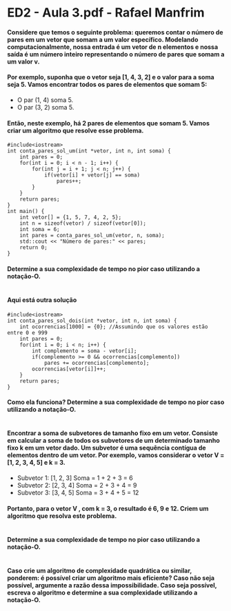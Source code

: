 # ED2 - Aula 3.pdf - Rafael Manfrim

#### Considere que temos o seguinte problema: queremos contar o número de pares em um vetor que somam a um valor específico. Modelando computacionalmente, nossa entrada é um vetor de n elementos e nossa saída é um número inteiro representando o número de pares que somam a um valor v.
#### Por exemplo, suponha que o vetor seja [1, 4, 3, 2] e o valor para a soma seja 5. Vamos encontrar todos os pares de elementos que somam 5:
- O par (1, 4) soma 5.
- O par (3, 2) soma 5.
#### Então, neste exemplo, há 2 pares de elementos que somam 5. Vamos criar um algoritmo que resolve esse problema.
```
#include<iostream>
int conta_pares_sol_um(int *vetor, int n, int soma) {
    int pares = 0;
    for(int i = 0; i < n - 1; i++) {
        for(int j = i + 1; j < n; j++) {
            if(vetor[i] + vetor[j] == soma)
                pares++;
        }
    }
    return pares;
}
int main() {
    int vetor[] = {1, 5, 7, 4, 2, 5};
    int n = sizeof(vetor) / sizeof(vetor[0]);
    int soma = 6;
    int pares = conta_pares_sol_um(vetor, n, soma);
    std::cout << "Número de pares:" << pares;
    return 0;
}
```

#### Determine a sua complexidade de tempo no pior caso utilizando a notação-O.

```

```

#### Aqui está outra solução

```
#include<iostream>
int conta_pares_sol_dois(int *vetor, int n, int soma) {
    int ocorrencias[1000] = {0}; //Assumindo que os valores estão entre 0 e 999
    int pares = 0;
    for(int i = 0; i < n; i++) {
        int complemento = soma - vetor[i];
        if(complemento >= 0 && ocorrencias[complemento])
            pares += ocorrencias[complemento];
        ocorrencias[vetor[i]]++;
    }
    return pares;
}
```

#### Como ela funciona? Determine a sua complexidade de tempo no pior caso utilizando a notação-O.

```

```

#### Encontrar a soma de subvetores de tamanho fixo em um vetor. Consiste em calcular a soma de todos os subvetores de um determinado tamanho fixo k em um vetor dado. Um subvetor é uma sequência contígua de elementos dentro de um vetor. Por exemplo, vamos considerar o vetor V = [1, 2, 3, 4, 5] e k = 3.
- Subvetor 1: [1, 2, 3] Soma = 1 + 2 + 3 = 6
- Subvetor 2: [2, 3, 4] Soma = 2 + 3 + 4 = 9
- Subvetor 3: [3, 4, 5] Soma = 3 + 4 + 5 = 12
#### Portanto, para o vetor V , com k = 3, o resultado é 6, 9 e 12. Criem um algoritmo que resolva este problema.

```c++

```

#### Determine a sua complexidade de tempo no pior caso utilizando a notação-O.

```

```

#### Caso crie um algoritmo de complexidade quadrática ou similar, ponderem: é possível criar um algoritmo mais eficiente? Caso não seja possível, argumente a razão dessa impossibilidade. Caso seja possível, escreva o algoritmo e determine a sua complexidade utilizando a notação-O.

```

```